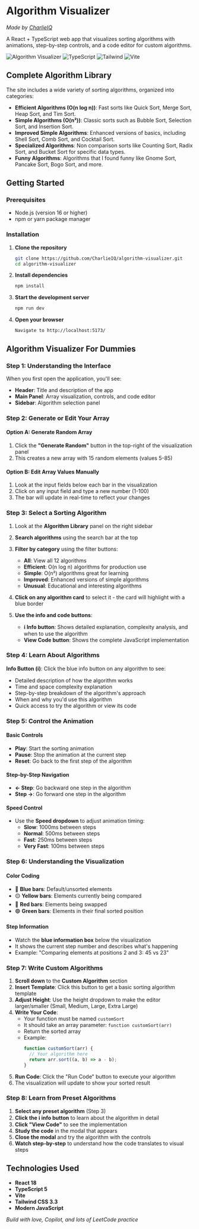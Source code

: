 # Algorithm Visualizer
*Made by [CharlieIQ](https://www.linkedin.com/in/charlie-mclaughlin-s13/)*

A React + TypeScript web app that visualizes sorting algorithms with animations, step-by-step controls, and a code editor for custom algorithms.

![Algorithm Visualizer](https://img.shields.io/badge/React-18-blue) ![TypeScript](https://img.shields.io/badge/TypeScript-5-blue) ![Tailwind](https://img.shields.io/badge/TailwindCSS-3.3-blue) ![Vite](https://img.shields.io/badge/Vite-4-green)


## Complete Algorithm Library

The site includes a wide variety of sorting algorithms, organized into categories:

- **Efficient Algorithms (O(n log n))**: Fast sorts like Quick Sort, Merge Sort, Heap Sort, and Tim Sort.
- **Simple Algorithms (O(n²))**: Classic sorts such as Bubble Sort, Selection Sort, and Insertion Sort.
- **Improved Simple Algorithms**: Enhanced versions of basics, including Shell Sort, Comb Sort, and Cocktail Sort.
- **Specialized Algorithms**: Non comparison sorts like Counting Sort, Radix Sort, and Bucket Sort for specific data types.
- **Funny Algorithms**: Algorithms that I found funny like Gnome Sort, Pancake Sort, Bogo Sort, and more.

## Getting Started

### Prerequisites

- Node.js (version 16 or higher)
- npm or yarn package manager

### Installation

1. **Clone the repository**
   ```bash
   git clone https://github.com/CharlieIQ/algorithm-visualizer.git
   cd algorithm-visualizer
   ```

2. **Install dependencies**
   ```bash
   npm install
   ```

3. **Start the development server**
   ```bash
   npm run dev
   ```

4. **Open your browser**
   ```
   Navigate to http://localhost:5173/
   ```

## Algorithm Visualizer For Dummies

### Step 1: Understanding the Interface

When you first open the application, you'll see:
- **Header**: Title and description of the app
- **Main Panel**: Array visualization, controls, and code editor
- **Sidebar**: Algorithm selection panel

### Step 2: Generate or Edit Your Array

#### Option A: Generate Random Array
1. Click the **"Generate Random"** button in the top-right of the visualization panel
2. This creates a new array with 15 random elements (values 5-85)

#### Option B: Edit Array Values Manually
1. Look at the input fields below each bar in the visualization
2. Click on any input field and type a new number (1-100)
3. The bar will update in real-time to reflect your changes

### Step 3: Select a Sorting Algorithm

1. Look at the **Algorithm Library** panel on the right sidebar
2. **Search algorithms** using the search bar at the top
3. **Filter by category** using the filter buttons:
   - **All**: View all 12 algorithms
   - **Efficient**: O(n log n) algorithms for production use
   - **Simple**: O(n²) algorithms great for learning
   - **Improved**: Enhanced versions of simple algorithms
   - **Unusual**: Educational and interesting algorithms

4. **Click on any algorithm card** to select it - the card will highlight with a blue border

5. **Use the info and code buttons**:
   - **ℹ️ Info button**: Shows detailed explanation, complexity analysis, and when to use the algorithm
   - **View Code button**: Shows the complete JavaScript implementation

### Step 4: Learn About Algorithms

**Info Button (ℹ️)**: Click the blue info button on any algorithm to see:
- Detailed description of how the algorithm works
- Time and space complexity explanation
- Step-by-step breakdown of the algorithm's approach
- When and why you'd use this algorithm
- Quick access to try the algorithm or view its code

### Step 5: Control the Animation

#### Basic Controls
- **Play**: Start the sorting animation
- **Pause**: Stop the animation at the current step
- **Reset**: Go back to the first step of the algorithm

#### Step-by-Step Navigation
- **← Step**: Go backward one step in the algorithm
- **Step →**: Go forward one step in the algorithm

#### Speed Control
- Use the **Speed dropdown** to adjust animation timing:
  - **Slow**: 1000ms between steps
  - **Normal**: 500ms between steps  
  - **Fast**: 250ms between steps
  - **Very Fast**: 100ms between steps

### Step 6: Understanding the Visualization

#### Color Coding
- 🔵 **Blue bars**: Default/unsorted elements
- 🟡 **Yellow bars**: Elements currently being compared
- 🔴 **Red bars**: Elements being swapped
- 🟢 **Green bars**: Elements in their final sorted position

#### Step Information
- Watch the **blue information box** below the visualization
- It shows the current step number and describes what's happening
- Example: "Comparing elements at positions 2 and 3: 45 vs 23"

### Step 7: Write Custom Algorithms

1. **Scroll down** to the **Custom Algorithm** section
2. **Insert Template**: Click this button to get a basic sorting algorithm template
3. **Adjust Height**: Use the height dropdown to make the editor larger/smaller (Small, Medium, Large, Extra Large)
4. **Write Your Code**: 
   - Your function must be named `customSort`
   - It should take an array parameter: `function customSort(arr)`
   - Return the sorted array
   - Example:
     ```javascript
     function customSort(arr) {
       // Your algorithm here
       return arr.sort((a, b) => a - b);
     }
     ```
5. **Run Code**: Click the "Run Code" button to execute your algorithm
6. The visualization will update to show your sorted result

### Step 8: Learn from Preset Algorithms

1. **Select any preset algorithm** (Step 3)
2. **Click the ℹ️ info button** to learn about the algorithm in detail
3. **Click "View Code"** to see the implementation
4. **Study the code** in the modal that appears
5. **Close the modal** and try the algorithm with the controls
6. **Watch step-by-step** to understand how the code translates to visual steps

## Technologies Used

- **React 18**
- **TypeScript 5**
- **Vite**
- **Tailwind CSS 3.3**
- **Modern JavaScript**

*Build with love, Copilot, and lots of LeetCode practice*